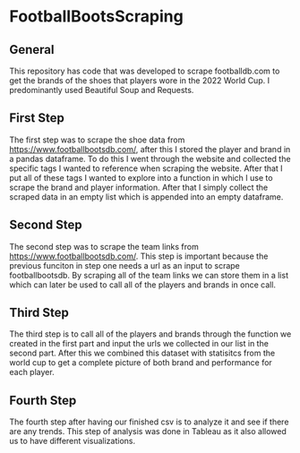 # FootballBootsScraping

## General

This repository has code that was developed to scrape footballdb.com to get the brands of the shoes that players wore in the 2022 World Cup. I predominantly used Beautiful Soup and Requests. 

## First Step

The first step was to scrape the shoe data from https://www.footballbootsdb.com/, after this I stored the player and brand in a pandas dataframe. 
To do this I went through the website and collected the specific tags I wanted to reference when scraping the website. After that I put all of these tags I wanted to explore into a function in which I use to scrape the brand and player information. After that I simply collect the scraped data in an empty list which is appended into an empty dataframe. 

## Second Step

The second step was to scrape the team links from https://www.footballbootsdb.com/. This step is important because the previous funciton in step one needs a url as an input to scrape footballbootsdb. By scraping all of the team links we can store them in a list which can later be used to call all of the players and brands in once call. 

## Third Step

The third step is to call all of the players and brands through the function we created in the first part and input the urls we collected in our list in the second part. After this we combined this dataset with statisitcs from the world cup to get a complete picture of both brand and performance for each player. 

## Fourth Step

The fourth step after having our finished csv is to analyze it and see if there are any trends. This step of analysis was done in Tableau as it also allowed us to have different visualizations. 
